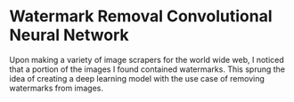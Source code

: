 # Watermark Removal Convolutional Neural Network
Upon making a variety of image scrapers for the world wide web, I noticed that a portion of the images I found contained watermarks. This sprung the idea of creating a deep learning model with the use case of removing watermarks from images.

